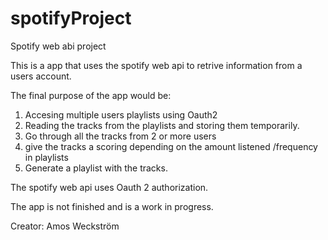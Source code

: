 # spotifyProject
Spotify web abi project

This is a app that uses the spotify web api to retrive information from a users account.

The final purpose of the app would be:
1. Accesing multiple users playlists using Oauth2
2. Reading the tracks from the playlists and storing them temporarily.
3. Go through all the tracks from 2 or more users
4. give the tracks a scoring depending on the amount listened /frequency in playlists
5. Generate a playlist with the tracks.

The spotify web api uses Oauth 2 authorization.

The app is not finished and is a work in progress.

Creator: Amos Weckström
